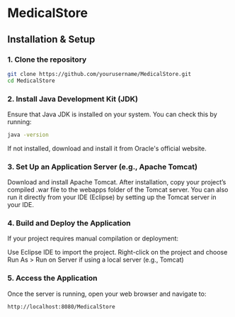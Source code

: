 # MedicalStore
## Installation & Setup

### 1. Clone the repository

```bash
git clone https://github.com/yourusername/MedicalStore.git
cd MedicalStore
```

### 2. Install Java Development Kit (JDK)
Ensure that Java JDK is installed on your system. You can check this by running:

```bash
java -version 
```
If not installed, download and install it from Oracle's official website.

### 3. Set Up an Application Server (e.g., Apache Tomcat)
Download and install Apache Tomcat.
After installation, copy your project’s compiled .war file to the webapps folder of the Tomcat server.
You can also run it directly from your IDE (Eclipse) by setting up the Tomcat server in your IDE.

### 4. Build and Deploy the Application
If your project requires manual compilation or deployment:

Use Eclipse IDE to import the project.
Right-click on the project and choose Run As > Run on Server if using a local server (e.g., Tomcat)

### 5. Access the Application
Once the server is running, open your web browser and navigate to:
```bash
http://localhost:8080/MedicalStore

```

